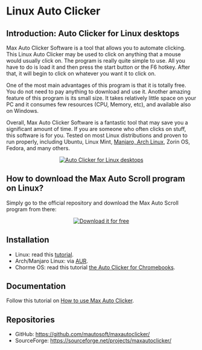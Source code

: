 # Linux Auto Clicker

## Introduction: Auto Clicker for Linux desktops
Max Auto Clicker Software is a tool that allows you to automate clicking. This Linux Auto Clicker may be used to click on anything that a mouse would usually click on. The program is really quite simple to use. All you have to do is load it and then press the start button or the F6 hotkey. After that, it will begin to click on whatever you want it to click on.

One of the most main advantages of this program is that it is totally free. You do not need to pay anything to download and use it. Another amazing feature of this program is its small size. It takes relatively little space on your PC and it consumes few resources (CPU, Memory, etc), and available also on Windows.

Overall, Max Auto Clicker Software is a fantastic tool that may save you a significant amount of time. If you are someone who often clicks on stuff, this software is for you. Tested on most Linux distributions and proven to run properly, including Ubuntu, Linux Mint, [Manjaro, Arch Linux](https://aur.archlinux.org/packages/maxautoclicker), Zorin OS, Fedora, and many others.

<p align="center"><a href="https://maxautoclicker.blogspot.com/" title="Linux Auto Clicker"><img src="https://user-images.githubusercontent.com/61044523/192085437-72c0ed5e-fb85-4879-b01e-9799d0ff7b74.jpg" alt="Auto Clicker for Linux desktops" title="Linux Auto Clicker"></a></p>

## How to download the Max Auto Scroll program on Linux?
Simply go to the official repository and download the Max Auto Scroll program from there:

<p align="center"><a href="https://sourceforge.net/projects/maxautoclicker/files/latest/download" title="Download it for free"><img src="https://user-images.githubusercontent.com/112543061/191870171-681fe62d-b2a2-4d63-a0d2-77b869503130.png" alt="Download it for free" title="Download it for free"></a></p>

## Installation

- Linux: read this [tutorial](https://maxautoclicker.blogspot.com/2021/05/mouse-auto-clicker-for-ubuntu-linux.html).
- Arch/Manjaro Linux: via [AUR](https://aur.archlinux.org/packages/maxautoclicker).
- Chorme OS: read this tutorial [the Auto Clicker for Chromebooks](https://dev.to/flaxalex57/auto-clicker-for-chromebook-3k7h).

## Documentation

Follow this tutorial on [How to use Max Auto Clicker](https://maxautoclicker.blogspot.com/2021/05/help-how-to-use-max-auto-clicker.html).

## Repositories
- GitHub: https://github.com/mautosoft/maxautoclicker/
- SourceForge: https://sourceforge.net/projects/maxautoclicker/
